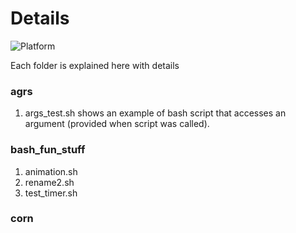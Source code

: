 # Details
![Platform](https://img.shields.io/badge/Language-bash-green.svg?longCache=true)


Each folder is explained here with details


### agrs

1. args_test.sh shows an example of bash script that accesses an argument (provided when script was called).

### bash_fun_stuff
1. animation.sh
2. rename2.sh
3. test_timer.sh


### corn

